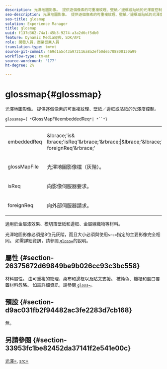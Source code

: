 ```yaml
---
description: 光澤地圖影像。 提供逐個像素的可重複紋理、壁紙／邊框或貼紙的光澤度控制。
seo-description: 光澤地圖影像。 提供逐個像素的可重複紋理、壁紙／邊框或貼紙的光澤度控制。
seo-title: glosmap
solution: Experience Manager
title: glosmap
uuid: f137d362-74a1-45b3-9274-a3a2d6cf5db0
feature: Dynamic Media經典，SDK/API
role: 開發人員，商業從業人員
translation-type: tm+mt
source-git-commit: 469d1a5c43a972116a8a2efb0de5708800130a99
workflow-type: tm+mt
source-wordcount: '177'
ht-degree: 2%

---
```



# glossmap{#glossmap}

光澤地圖影像。 提供逐個像素的可重複紋理、壁紙／邊框或貼紙的光澤度控制。

`glossmap={ *`GlossMapFileembeddedReq`*| *``*}`

<table id="simpletable_6AFC3DEB61D647339525C7CFFA052608"> 
 <tr class="strow"> 
  <td class="stentry"> <p><span class="codeph"> <span class="varname"> embeddedReq</span> </span> </p></td> 
  <td class="stentry"> <p><span class="codeph">&amp;lbrace;'is&amp;<span class="varname"> lbrace;'isReq</span>'&amp;rbrace;'&amp;rbrace;|&amp;lbrace;'&amp;lbrace;''<span class="varname"> foreignReq</span>'&amp;rbrace;'  </span> </p></td> 
 </tr> 
 <tr class="strow"> 
  <td class="stentry"> <p><span class="codeph"> <span class="varname"> glossMapFile</span> </span> </p></td> 
  <td class="stentry"> <p>光澤地圖影像檔（灰階）。 </p></td> 
 </tr> 
 <tr class="strow"> 
  <td class="stentry"> <p><span class="codeph"> <span class="varname"> isReq</span> </span> </p></td> 
  <td class="stentry"> <p>向影像伺服器要求。 </p></td> 
 </tr> 
 <tr class="strow"> 
  <td class="stentry"> <p><span class="codeph"> <span class="varname"> foreignReq  </span> </span> </p></td> 
  <td class="stentry"> <p>向外部伺服器請求。 </p></td> 
 </tr> 
</table>

適用於金屬漆效果、模切箔壁紙和邊框、金屬線織物等材料。

光澤地圖影像必須是8位元灰階，而且大小必須與使用`src=`指定的主要影像完全相同。 如需詳細資訊，請參閱[ `gloss=`](../../../../../ir-api/http-protocol/image-rendering-api-ref/c-ir-http-protocol-ref/c-ir-http-protocol-command-reference/r-ir-http-gloss.md#reference-325aef2ee51e4e1584a06047427340ca)的說明。

## 屬性 {#section-26375672d69849be9b026cc93c3bc558}

材料屬性。 由可重複的紋理、桌布和邊框以及貼文支援。 被純色、機櫃和窗口覆蓋材料忽略。 如需詳細資訊，請參閱[ `gloss=`](../../../../../ir-api/http-protocol/image-rendering-api-ref/c-ir-http-protocol-ref/c-ir-http-protocol-command-reference/r-ir-http-gloss.md#reference-325aef2ee51e4e1584a06047427340ca)。

## 預設 {#section-d9ac031fb2f94482ac3fe2283d7cb168}

無。

## 另請參閱 {#section-33953fc1be82452da37141f2e541e00c}

[光澤=](../../../../../ir-api/http-protocol/image-rendering-api-ref/c-ir-http-protocol-ref/c-ir-http-protocol-command-reference/r-ir-http-gloss.md#reference-325aef2ee51e4e1584a06047427340ca), [src=](../../../../../ir-api/http-protocol/image-rendering-api-ref/c-ir-http-protocol-ref/c-ir-http-protocol-command-reference/r-ir-src.md#reference-62c98abad22149d68d405ed6aaff8272)
